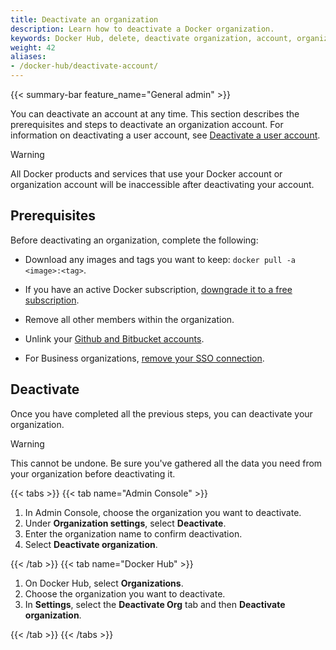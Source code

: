```yaml
---
title: Deactivate an organization
description: Learn how to deactivate a Docker organization.
keywords: Docker Hub, delete, deactivate organization, account, organization management
weight: 42
aliases:
- /docker-hub/deactivate-account/
---
```


{{< summary-bar feature_name="General admin" >}}

You can deactivate an account at any time. This section describes the prerequisites and steps to deactivate an organization account. For information on deactivating a user account, see [Deactivate a user account](../../accounts/deactivate-user-account.md).

> [!WARNING]
>
> All Docker products and services that use your Docker account or organization account will be inaccessible after deactivating your account.

## Prerequisites

Before deactivating an organization, complete the following:

- Download any images and tags you want to keep:
  `docker pull -a <image>:<tag>`.

- If you have an active Docker subscription, [downgrade it to a free subscription](../../subscription/change.md).

- Remove all other members within the organization.

- Unlink your [Github and Bitbucket accounts](../../docker-hub/repos/manage/builds/link-source.md#unlink-a-github-user-account).

- For Business organizations, [remove your SSO connection](../../security/for-admins/single-sign-on/manage/#remove-an-organization).

## Deactivate

Once you have completed all the previous steps, you can deactivate your organization.

> [!WARNING]
>
> This cannot be undone. Be sure you've gathered all the data you need from your organization before deactivating it.

{{< tabs >}}
{{< tab name="Admin Console" >}}

1. In Admin Console, choose the organization you want to deactivate.
2. Under **Organization settings**, select **Deactivate**.
3. Enter the organization name to confirm deactivation.
4. Select **Deactivate organization**.

{{< /tab >}}
{{< tab name="Docker Hub" >}}

1. On Docker Hub, select **Organizations**.
2. Choose the organization you want to deactivate.
3. In **Settings**, select the **Deactivate Org** tab and then **Deactivate organization**.

{{< /tab >}}
{{< /tabs >}}
